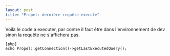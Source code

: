 ```yaml
---
layout: post
title: "Propel: dernière requête executé"
---
```


Voilà le code a executer, par contre il faut être dans l'environnement de dev sinon la requête ne s'affichera pas.

    [php]
    echo Propel::getConnection()->getLastExecutedQuery();